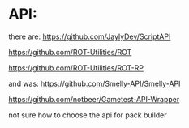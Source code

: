 
API:
=======

there are:
https://github.com/JaylyDev/ScriptAPI

https://github.com/ROT-Utilities/ROT

https://github.com/ROT-Utilities/ROT-RP

and was:
https://github.com/Smelly-API/Smelly-API

https://github.com/notbeer/Gametest-API-Wrapper

not sure how to choose the api for pack builder 
